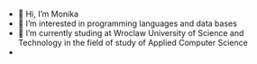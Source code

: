 - 👋 Hi, I’m Monika
- 👀 I’m interested in programming languages and data bases
- 🌱 I’m currently studing at Wroclaw University of Science and Technology in the field of study of Applied Computer Science
- 
